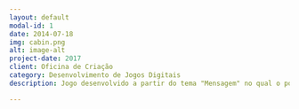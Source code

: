 ```yaml
---
layout: default
modal-id: 1
date: 2014-07-18
img: cabin.png
alt: image-alt
project-date: 2017
client: Oficina de Criação
category: Desenvolvimento de Jogos Digitais
description: Jogo desenvolvido a partir do tema "Mensagem" no qual o ponto de partida para a criação do jogo são os memes que tem sido muito difundido no seculo XXI. link do jogo:[Desafio dos Memes:]("https://alex-alves.github.io/AOD/").

---
```

